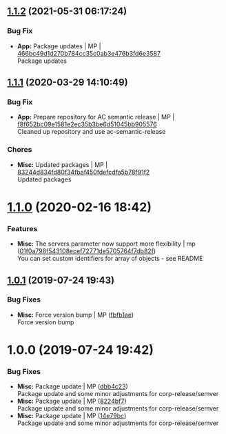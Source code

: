 <a name="1.1.2"></a>

## [1.1.2](https://github.com/mmpro/ac-awssecrets/compare/v1.1.1..v1.1.2) (2021-05-31 06:17:24)


### Bug Fix

* **App:** Package updates | MP | [466bc49d1d270b784cc35c0ab3e476b3fd6e3587](https://github.com/mmpro/ac-awssecrets/commit/466bc49d1d270b784cc35c0ab3e476b3fd6e3587)    
Package updates
<a name="1.1.1"></a>

## [1.1.1](https://github.com/mmpro/ac-awssecrets/compare/v1.1.0..v1.1.1) (2020-03-29 14:10:49)


### Bug Fix

* **App:** Prepare repository for AC semantic release | MP | [f8f652bc09e1581e2ec35b3be6d51045bb905576](https://github.com/mmpro/ac-awssecrets/commit/f8f652bc09e1581e2ec35b3be6d51045bb905576)    
Cleaned up repository and use ac-semantic-release
### Chores

* **Misc:** Updated packages | MP | [83244d834fd80f34fbaf450fdefcdfa5b78f91f2](https://github.com/mmpro/ac-awssecrets/commit/83244d834fd80f34fbaf450fdefcdfa5b78f91f2)    
Updated packages
<a name="1.1.0"></a>
# [1.1.0](https://github.com/mmpro/ac-awssecrets/compare/v1.0.1...v1.1.0) (2020-02-16 18:42)


### Features

* **Misc:** The servers parameter now support more flexibility | mp ([01f0a798f543108ecef72771de5705764f7db82f](https://github.com/mmpro/ac-awssecrets/commit/01f0a798f543108ecef72771de5705764f7db82f))    
  You can set custom identifiers for array of objects - see README



<a name="1.0.1"></a>
## [1.0.1](https://github.com/mmpro/ac-awssecrets/compare/v1.0.0...v1.0.1) (2019-07-24 19:43)


### Bug Fixes

* **Misc:** Force version bump | MP ([fbfb1ae](https://github.com/mmpro/ac-awssecrets/commit/fbfb1ae))    
  Force version bump



<a name="1.0.0"></a>
# 1.0.0 (2019-07-24 19:42)


### Bug Fixes

* **Misc:** Package update | MP ([dbb4c23](https://github.com/mmpro/ac-awssecrets/commit/dbb4c23))    
  Package update and some minor adjustments for corp-release/semver
* **Misc:** Package update | MP ([8224bf7](https://github.com/mmpro/ac-awssecrets/commit/8224bf7))    
  Package update and some minor adjustments for corp-release/semver
* **Misc:** Package update | MP ([14e79bc](https://github.com/mmpro/ac-awssecrets/commit/14e79bc))    
  Package update and some minor adjustments for corp-release/semver



